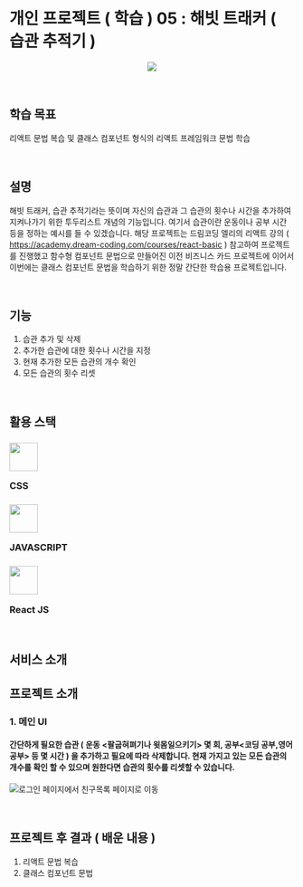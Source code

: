 # 개인 프로젝트 ( 학습 ) 05 : 해빗 트래커 ( 습관 추적기 ) 
<p align="center"><img src="https://thumbs.dreamstime.com/b/habit-tracker-template-diary-layout-month-vector-illustration-journal-planner-bullets-goal-list-pink-background-219415224.jpg"></p>

&nbsp;
&nbsp;

## 학습 목표
리액트 문법 복습 및 클래스 컴포넌트 형식의 리액트 프레임워크 문법 학습

&nbsp;
&nbsp;

## 설명
해빗 트래커, 습관 추적기라는 뜻이며 자신의 습관과 그 습관의 횟수나 시간을 추가하여 지켜나가기 위한 투두리스트 개념의 기능입니다. 여기서 습관이란 운동이나 공부 시간 등을 정하는 예시를 들 수 있겠습니다. 해당 프로젝트는 드림코딩 엘리의 리액트 강의 ( https://academy.dream-coding.com/courses/react-basic ) 참고하여 프로젝트를 진행했고 함수형 컴포넌트 문법으로 만들어진 이전 비즈니스 카드 프로젝트에 이어서 이번에는 클래스 컴포넌트 문법을 학습하기 위한 정말 간단한 학습용 프로젝트입니다.

&nbsp;
&nbsp;

## 기능
1. 습관 추가 및 삭제
2. 추가한 습관에 대한 횟수나 시간을 지정
3. 현재 추가한 모든 습관의 개수 확인
4. 모든 습관의 횟수 리셋 

&nbsp;
&nbsp;

## 활용 스택
### <img src="https://user-images.githubusercontent.com/82381946/164891267-2360c764-827e-4661-9842-a1fd29a41b57.png"  width="50"/>  <p>CSS</p> 
### <img src="https://user-images.githubusercontent.com/82381946/164913523-01deeb5e-34f6-4344-932f-05d2a9923813.png"  width="50"/>  <p>JAVASCRIPT</p> 
### <img src="https://user-images.githubusercontent.com/82381946/164913564-7c96185b-9e74-4a7d-9bdf-18570c0043b6.png"  width="50"/>  <p>React JS</p> 

&nbsp;
&nbsp;

## 서비스 소개

## 프로젝트 소개

### 1. 메인 UI
#### 간단하게 필요한 습관 ( 운동 <팔굽혀펴기나 윗몸일으키기> 몇 회, 공부<코딩 공부,영어 공부> 등 몇 시간 ) 을 추가하고 필요에 따라 삭제합니다. 현재 가지고 있는 모든 습관의 개수를 확인 할 수 있으며 원한다면 습관의 횟수를 리셋할 수 있습니다.
![로그인 페이지에서 친구목록 페이지로 이동](https://user-images.githubusercontent.com/82381946/164915489-890f540a-80c7-4d80-a7ad-0973a8da832d.gif)

&nbsp;
&nbsp;



## 프로젝트 후 결과 ( 배운 내용 )
1. 리액트 문법 복습
2. 클래스 컴포넌트 문법 

